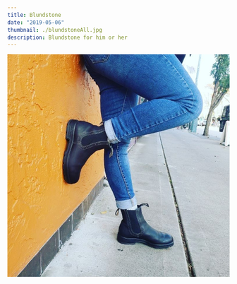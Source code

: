 ```yaml
---
title: Blundstone
date: "2019-05-06"
thumbnail: ./blundstoneAll.jpg
description: Blundstone for him or her
---
```


![blundstone](./blund1.jpg)
